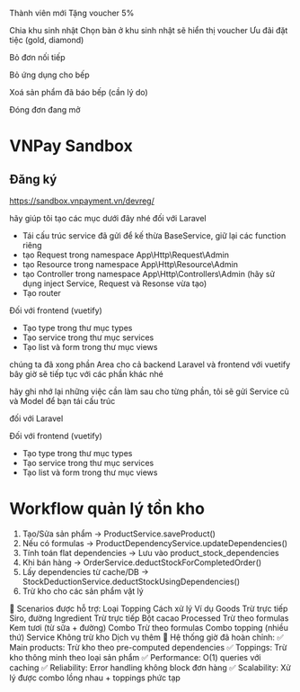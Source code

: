 Thành viên mới
Tặng voucher 5%

Chia khu sinh nhật
Chọn bàn ở khu sinh nhật sẽ hiển thị voucher Ưu đãi đặt tiệc (gold, diamond)

Bỏ đơn nối tiếp

Bỏ ứng dụng cho bếp

Xoá sản phẩm đã báo bếp (cần lý do)

Đóng đơn đang mở

# VNPay Sandbox

## Đăng ký

https://sandbox.vnpayment.vn/devreg/

hãy giúp tôi tạo các mục dưới đây nhé
đối với Laravel

- Tái cấu trúc service đã gửi để kế thừa BaseService, giữ lại các function riêng
- tạo Request trong namespace App\Http\Request\Admin
- tạo Resource trong namespace App\Http\Resource\Admin
- tạo Controller trong namespace App\Http\Controllers\Admin (hãy sử dụng inject Service, Request và Resonse vừa tạo)
- Tạo router

Đối với frontend (vuetify)

- Tạo type trong thư mục types
- Tạo service trong thư mục services
- Tạo list và form trong thư mục views

chúng ta đã xong phần Area cho cả backend Laravel và frontend với vuetify
bây giờ sẽ tiếp tục với các phần khác nhé

hãy ghi nhớ lại những việc cần làm sau cho từng phần, tôi sẽ gửi Service cũ và Model để bạn tái cấu trúc

đối với Laravel

Đối với frontend (vuetify)

- Tạo type trong thư mục types
- Tạo service trong thư mục services
- Tạo list và form trong thư mục views

# Workflow quản lý tồn kho

1. Tạo/Sửa sản phẩm → ProductService.saveProduct()
2. Nếu có formulas → ProductDependencyService.updateDependencies()
3. Tính toán flat dependencies → Lưu vào product_stock_dependencies
4. Khi bán hàng → OrderService.deductStockForCompletedOrder()
5. Lấy dependencies từ cache/DB → StockDeductionService.deductStockUsingDependencies()
6. Trừ kho cho các sản phẩm vật lý

🎨 Scenarios được hỗ trợ:
Loại Topping Cách xử lý Ví dụ
Goods Trừ trực tiếp Siro, đường
Ingredient Trừ trực tiếp Bột cacao
Processed Trừ theo formulas Kem tươi (từ sữa + đường)
Combo Trừ theo formulas Combo topping (nhiều thứ)
Service Không trừ kho Dịch vụ thêm
🚀 Hệ thống giờ đã hoàn chỉnh:
✅ Main products: Trừ kho theo pre-computed dependencies
✅ Toppings: Trừ kho thông minh theo loại sản phẩm
✅ Performance: O(1) queries với caching
✅ Reliability: Error handling không block đơn hàng
✅ Scalability: Xử lý được combo lồng nhau + toppings phức tạp
